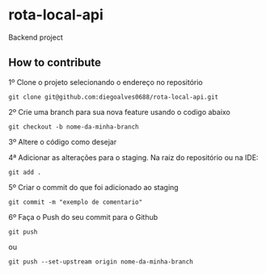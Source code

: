 # rota-local-api
Backend project

## How to contribute

1º Clone o projeto selecionando o endereço no repositório

```git clone git@github.com:diegoalves0688/rota-local-api.git```

2º Crie uma branch para sua nova feature usando o codigo abaixo

```git checkout -b nome-da-minha-branch```

3º Altere o código como desejar

4ª Adicionar as alterações para o staging. Na raiz do repositório ou na IDE:

```git add .```

5º Criar o commit do que foi adicionado ao staging

```git commit -m "exemplo de comentario"```

6º Faça o Push do seu commit para o Github

```git push```

ou 

```git push --set-upstream origin nome-da-minha-branch```

